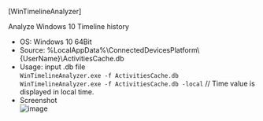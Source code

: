 [WinTimelineAnalyzer]  

Analyze Windows 10 Timeline history  

- OS: Windows 10 64Bit
- Source: %LocalAppData%\ConnectedDevicesPlatform\\{UserName}\ActivitiesCache.db
- Usage: input .db file  
`WinTimelineAnalyzer.exe -f ActivitiesCache.db`  
`WinTimelineAnalyzer.exe -f ActivitiesCache.db -local` // Time value is displayed in local time.  
- Screenshot  
![image](https://user-images.githubusercontent.com/69110090/95645649-3ad4e800-0afc-11eb-8b0f-1c3a2ecb6b23.png)
